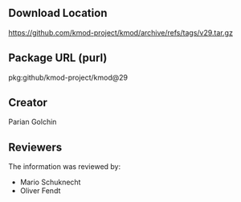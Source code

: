 ## Download Location

https://github.com/kmod-project/kmod/archive/refs/tags/v29.tar.gz

## Package URL (purl)

pkg:github/kmod-project/kmod@29

## Creator

Parian Golchin

## Reviewers

The information was reviewed by:

* Mario Schuknecht
* Oliver Fendt